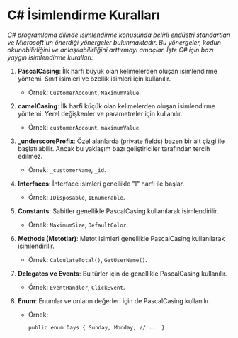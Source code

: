 ﻿# C# İsimlendirme Kuralları 
*C# programlama dilinde isimlendirme konusunda belirli endüstri standartları ve Microsoft'un önerdiği yönergeler bulunmaktadır. Bu yönergeler, kodun okunabilirliğini ve anlaşılabilirliğini arttırmayı amaçlar. İşte C# için bazı yaygın isimlendirme kuralları:*

1.  **PascalCasing**: İlk harfi büyük olan kelimelerden oluşan isimlendirme yöntemi. Sınıf isimleri ve özellik isimleri için kullanılır.
    -   Örnek: `CustomerAccount`, `MaximumValue`.

2.  **camelCasing**: İlk harfi küçük olan kelimelerden oluşan isimlendirme yöntemi. Yerel değişkenler ve parametreler için kullanılır.
    -   Örnek: `customerAccount`, `maximumValue`.

3.  **_underscorePrefix**: Özel alanlarda (private fields) bazen bir alt çizgi ile başlatılabilir. Ancak bu yaklaşım bazı geliştiriciler tarafından tercih edilmez.
    -   Örnek: `_customerName`, `_id`.

4.  **Interfaces**: İnterface isimleri genellikle "I" harfi ile başlar.
    -   Örnek: `IDisposable`, `IEnumerable`.

5.  **Constants**: Sabitler genellikle PascalCasing kullanılarak isimlendirilir.
    -   Örnek: `MaximumSize`, `DefaultColor`.

6.  **Methods (Metotlar)**: Metot isimleri genellikle PascalCasing kullanılarak isimlendirilir.
    -   Örnek: `CalculateTotal()`, `GetUserName()`.

7.  **Delegates ve Events**: Bu türler için de genellikle PascalCasing kullanılır.
    -   Örnek: `EventHandler`, `ClickEvent`.

8.  **Enum**: Enumlar ve onların değerleri için de PascalCasing kullanılır.
    -   Örnek:
        
        `public enum Days
        {
            Sunday,
            Monday,
            // ...
        }`
